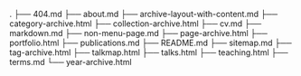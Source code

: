 .
├── 404.md
├── about.md
├── archive-layout-with-content.md
├── category-archive.html
├── collection-archive.html
├── cv.md
├── markdown.md
├── non-menu-page.md
├── page-archive.html
├── portfolio.html
├── publications.md
├── README.md
├── sitemap.md
├── tag-archive.html
├── talkmap.html
├── talks.html
├── teaching.html
├── terms.md
└── year-archive.html

